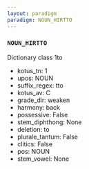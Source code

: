 ```yaml
---
layout: paradigm
paradigm: NOUN_HIRTTO
---
```

### ` NOUN_HIRTTO `

Dictionary class 1to
* kotus_tn: 1
* upos: NOUN
* suffix_regex: tto
* kotus_av: C
* grade_dir: weaken
* harmony: back
* possessive: False
* stem_diphthong: None
* deletion: to
* plurale_tantum: False
* clitics: False
* pos: NOUN
* stem_vowel: None
